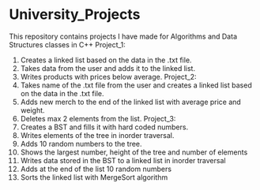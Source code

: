 # University_Projects

This repository contains projects I have made for Algorithms and Data Structures classes in C++
Project_1: 
1.    Creates a linked list based on the data in the .txt file. 
2.    Takes data from the user and adds it to the linked list. 
3.    Writes products with prices below average. 
Project_2: 
1.    Takes name of the .txt file from the user and creates a linked list based on the data in the .txt file. 
2.    Adds new merch to the end of the linked list with average price and weight. 
3.    Deletes max 2 elements from the list.
Project_3: 
1.    Creates a BST and fills it with hard coded numbers. 
2.    Writes elements of the tree in inorder traversal. 
3.    Adds 10 random numbers to the tree. 
4.    Shows the largest number, height of the tree and number of elements
5.    Writes data stored in the BST to a linked list in inorder traversal
6.    Adds at the end of the list 10 random numbers
7.    Sorts the linked list with MergeSort algorithm

